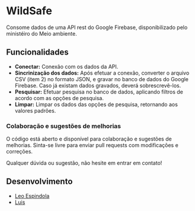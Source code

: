 # WildSafe
Consome dados de uma API rest do Google Firebase, disponibilizado pelo ministéiro do Meio ambiente. 

## Funcionalidades
- **Conectar:** Conexão com os dados da API.
- **Sincrinização dos dados:** Após efetuar a conexão, converter o arquivo CSV (item 2) no formato JSON, e gravar no banco de dados do Google Firebase. Caso já existam dados gravados, deverá sobrescrevê-los.
- **Pesquisar:** Efetuar pesquisa no banco de dados, aplicando filtros de acordo com as opções de pesquisa.
- **Limpar:** Limpar os dados das opções de pesquisa, retornando aos valores padrões.

### Colaboração e sugestões de melhorias
O código está aberto e disponível para colaboração e sugestões de melhorias. Sinta-se livre para enviar pull requests com modificações e correções.

Qualquer dúvida ou sugestão, não hesite em entrar em contato!

## Desenvolvimento
* [Leo Espindola](https://github.com/oleoespindola)
* [Luis](https://github.com/luis1408)
